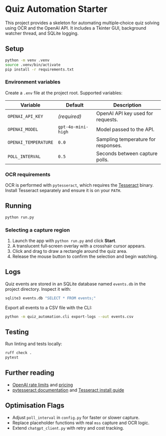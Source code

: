 # Quiz Automation Starter

This project provides a skeleton for automating multiple‑choice quiz solving
using OCR and the OpenAI API. It includes a Tkinter GUI, background watcher
thread, and SQLite logging.

## Setup

```bash
python -m venv .venv
source .venv/bin/activate
pip install -r requirements.txt
```

### Environment variables

Create a `.env` file at the project root. Supported variables:

| Variable | Default | Description |
| --- | --- | --- |
| `OPENAI_API_KEY` | *(required)* | OpenAI API key used for requests. |
| `OPENAI_MODEL` | `gpt-4o-mini-high` | Model passed to the API. |
| `OPENAI_TEMPERATURE` | `0.0` | Sampling temperature for responses. |
| `POLL_INTERVAL` | `0.5` | Seconds between capture polls. |

### OCR requirements

OCR is performed with `pytesseract`, which requires the [Tesseract](https://tesseract-ocr.github.io/tessdoc/Installation.html) binary. Install Tesseract separately and ensure it is on your `PATH`.

## Running

```bash
python run.py
```

### Selecting a capture region

1. Launch the app with `python run.py` and click **Start**.
2. A translucent full‑screen overlay with a crosshair cursor appears.
3. Click and drag to draw a rectangle around the quiz area.
4. Release the mouse button to confirm the selection and begin watching.

## Logs

Quiz events are stored in an SQLite database named `events.db` in the project directory. Inspect it with:

```bash
sqlite3 events.db "SELECT * FROM events;"
```

Export all events to a CSV file with the CLI:

```bash
python -m quiz_automation.cli export-logs --out events.csv
```

## Testing

Run linting and tests locally:

```bash
ruff check .
pytest
```

## Further reading

- [OpenAI rate limits](https://platform.openai.com/docs/guides/rate-limits) and [pricing](https://openai.com/pricing)
- [pytesseract documentation](https://pypi.org/project/pytesseract/) and [Tesseract install guide](https://tesseract-ocr.github.io/tessdoc/Installation.html)

## Optimisation Flags

- Adjust `poll_interval` in `config.py` for faster or slower capture.
- Replace placeholder functions with real `mss` capture and OCR logic.
- Extend `chatgpt_client.py` with retry and cost tracking.

